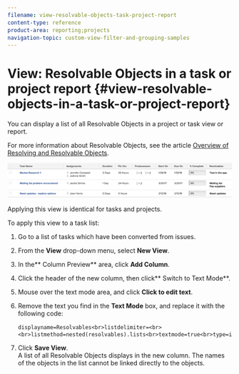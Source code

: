 ```yaml
---
filename: view-resolvable-objects-task-project-report
content-type: reference
product-area: reporting;projects
navigation-topic: custom-view-filter-and-grouping-samples
---
```





# View: Resolvable Objects in a task or project report {#view-resolvable-objects-in-a-task-or-project-report}

You can display a list of all Resolvable Objects in a project or task view or report.


For more information about Resolvable Objects, see the article [Overview of Resolving and Resolvable Objects](resolving-and-resolvable-objects.md).


![list_of_resolvables_in_report.png](assets/list-of-resolvables-in-report-600x93.png)




Applying this view is identical for tasks and projects.


To apply this view to a task list:



1. Go to a list of tasks which have been converted from issues.
1. From the&nbsp;**View**&nbsp;drop-down menu, select&nbsp;**New View**.

1. In the**&nbsp;Column Preview**&nbsp;area, click **Add Column**.

1. Click the header of the new column, then click**&nbsp;Switch to Text Mode**.
1. Mouse over the text mode area, and click&nbsp;**Click to edit text**.
1. Remove the text you find in the&nbsp;**Text Mode**&nbsp;box, and replace it with the following code:  


   ```
   displayname=Resolvables<br>listdelimiter=<br><br>listmethod=nested(resolvables).lists<br>textmode=true<br>type=iterate<br>valuefield=name<br>valueformat=HTML
   ```


1. Click **Save View**.  
   A list of all Resolvable Objects displays in the new column. The names of the objects in the list cannot be linked directly to the objects.



